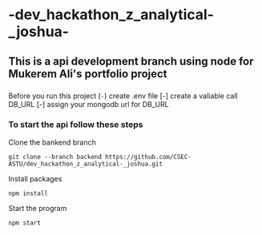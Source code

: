 # -dev_hackathon_z_analytical-_joshua-
## This is a api development branch using node for Mukerem Ali's portfolio project
###
Before you run this project
(`-`) create .env file
[-] create a valiable call DB_URL
[-] assign your mongodb url for DB_URL
### To start the api follow these steps
Clone the bankend branch
```
git clone --branch backend https://github.com/CSEC-ASTU/dev_hackathon_z_analytical-_joshua.git
```
Install packages
```
npm install
```
Start the program
```
npm start
```
